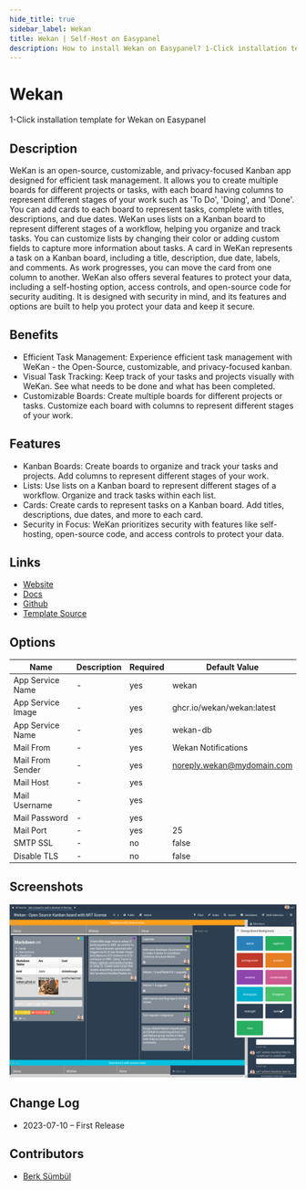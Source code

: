 ```yaml
---
hide_title: true
sidebar_label: Wekan
title: Wekan | Self-Host on Easypanel
description: How to install Wekan on Easypanel? 1-Click installation template for Wekan on Easypanel
---
```


<!-- generated -->

# Wekan

1-Click installation template for Wekan on Easypanel

## Description

WeKan is an open-source, customizable, and privacy-focused Kanban app designed for efficient task management. It allows you to create multiple boards for different projects or tasks, with each board having columns to represent different stages of your work such as &#39;To Do&#39;, &#39;Doing&#39;, and &#39;Done&#39;. You can add cards to each board to represent tasks, complete with titles, descriptions, and due dates. WeKan uses lists on a Kanban board to represent different stages of a workflow, helping you organize and track tasks. You can customize lists by changing their color or adding custom fields to capture more information about tasks. A card in WeKan represents a task on a Kanban board, including a title, description, due date, labels, and comments. As work progresses, you can move the card from one column to another. WeKan also offers several features to protect your data, including a self-hosting option, access controls, and open-source code for security auditing. It is designed with security in mind, and its features and options are built to help you protect your data and keep it secure.

## Benefits

- Efficient Task Management: Experience efficient task management with WeKan - the Open-Source, customizable, and privacy-focused kanban.
- Visual Task Tracking: Keep track of your tasks and projects visually with WeKan. See what needs to be done and what has been completed.
- Customizable Boards: Create multiple boards for different projects or tasks. Customize each board with columns to represent different stages of your work.

## Features

- Kanban Boards: Create boards to organize and track your tasks and projects. Add columns to represent different stages of your work.
- Lists: Use lists on a Kanban board to represent different stages of a workflow. Organize and track tasks within each list.
- Cards: Create cards to represent tasks on a Kanban board. Add titles, descriptions, due dates, and more to each card.
- Security in Focus: WeKan prioritizes security with features like self-hosting, open-source code, and access controls to protect your data.

## Links

- [Website](https://wekan.github.io/)
- [Docs](https://github.com/wekan/wekan/wiki)
- [Github](https://github.com/wekan/wekan)
- [Template Source](https://github.com/easypanel-io/templates/tree/main/templates/wekan)

## Options

Name | Description | Required | Default Value
-|-|-|-
App Service Name | - | yes | wekan
App Service Image | - | yes | ghcr.io/wekan/wekan:latest
App Service Name | - | yes | wekan-db
Mail From | - | yes | Wekan Notifications
Mail From Sender | - | yes | noreply.wekan@mydomain.com
Mail Host | - | yes | 
Mail Username | - | yes | 
Mail Password | - | yes | 
Mail Port | - | yes | 25
SMTP SSL | - | no | false
Disable TLS | - | no | false

## Screenshots

![Wekan Screenshot](./assets/screenshot.png)

## Change Log

- 2023-07-10 – First Release

## Contributors

- [Berk Sümbül](https://berksmbl.com)

